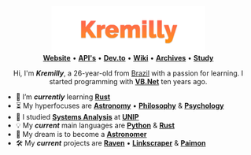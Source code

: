 <div align="center">
  <img src="images/kremilly.png" align="center" height="96" align="left" />
</div>

<div align="center">
  <b><a href="https://kremilly.com">Website</a></b> •
  <b><a href="https://api.kremilly.com">API's</a></b> • 
  <b><a href="https://dev.to/kremilly">Dev.to</a></b> • 
  <b><a href="https://github.com/kremilly/kremilly/wiki">Wiki</a></b> • 
  <b><a href="https://github.com/KMYArchives">Archives</a></b> • 
  <b><a href="https://github.com/KMYStudy">Study</a></b>
</div>

<!--<picture align="center">
  <source media="(prefers-color-scheme: dark)" srcset="https://raw.githubusercontent.com/kremilly/kremilly/output/github-contribution-grid-snake-dark.svg">
  <source media="(prefers-color-scheme: light)" srcset="https://raw.githubusercontent.com/kremilly/kremilly/output/github-contribution-grid-snake.svg">
  <img alt="github contribution grid snake animation" src="https://raw.githubusercontent.com/kremilly/kremilly/output/github-contribution-grid-snake.svg">
</picture>-->

<p></p>

<div align="center">
  Hi, I'm <b><i>Kremilly</i></b>, a 26-year-old from <a href="https://en.wikipedia.org/wiki/Brazil">Brazil</a> with a passion for learning. I started programming with <b><a href="https://en.wikipedia.org/wiki/Visual_Basic_(.NET)">VB.Net</a></b> ten years ago.
</div>

<p></p>

<!--<blockquote> 
  <i>"Education is the passport to the future, for tomorrow belongs to those who can learn today."</i> - 
  <b>
    <a href="https://en.wikipedia.org/wiki/Albert_Einstein">Albert Einstein</a>
  </b>
</blockquote>

<img src="images/fepher.webp" height="96" align="right" />-->

<p></p>

- 🌱 I’m ***currently*** learning [**Rust**](https://rust-lang.com)
- ⏳ My hyperfocuses are [**Astronomy**](https://en.wikipedia.org/wiki/Astronomy) • [**Philosophy**](https://en.wikipedia.org/wiki/Philosophy) & [**Psychology**](https://en.wikipedia.org/wiki/Psychology)
- 🏫 I studied [**Systems Analysis**](https://en.wikipedia.org/wiki/Systems_analysis) at [**UNIP**](http://www.unip.br)
- 💡 My ***current*** main languages are [**Python**](https://python.org) & [**Rust**](https://rust-lang.com)
- 🚀 My dream is to become a [**Astronomer**](https://en.wikipedia.org/wiki/Astronomer)
- 🛠️ My ***current*** projects are [**Raven**](https://github.com/kremilly/Raven) • [**Linkscraper**](https://github.com/kremilly/Liknscraper) & [**Paimon**](https://github.com/Ravenlib/Paimon)

<p></p>

<!--<div align="center">
  <a href="https://php.net"><img src="https://img.shields.io/badge/php-%23777BB4.svg?style=for-the-badge&logo=php&logoColor=white" /></a>
  <a href="https://developer.mozilla.org/en-US/docs/Web/JavaScript"><img src="https://img.shields.io/badge/javascript-%23323330.svg?style=for-the-badge&logo=javascript&logoColor=%23F7DF1E" /></a>
  <a href="https://www.python.org"><img src="https://img.shields.io/badge/python-3670A0?style=for-the-badge&logo=python&logoColor=ffdd54" /></a>
  <a href="https://learn.microsoft.com/pt-br/dotnet/csharp"><img src="https://img.shields.io/badge/c%23-%23239120.svg?style=for-the-badge&logo=c-sharp&logoColor=white" /></a>
  <a href="https://go.dev"><img src="https://img.shields.io/badge/go-%2300ADD8.svg?style=for-the-badge&logo=go&logoColor=white" /></a>
  <a href="https://rust-lang.com"><img src="https://img.shields.io/badge/rust-%23000000.svg?style=for-the-badge&logo=rust&logoColor=white" /><a>
  <a href="https://elixir-lang.org"><img src="https://img.shields.io/badge/elixir-%234B275F.svg?style=for-the-badge&logo=elixir&logoColor=white" /><a>
  <a href="https://lua.org"><img src="https://img.shields.io/badge/Lua-2C2D72?style=for-the-badge&logo=lua&logoColor=white" /><a>
</div>->
